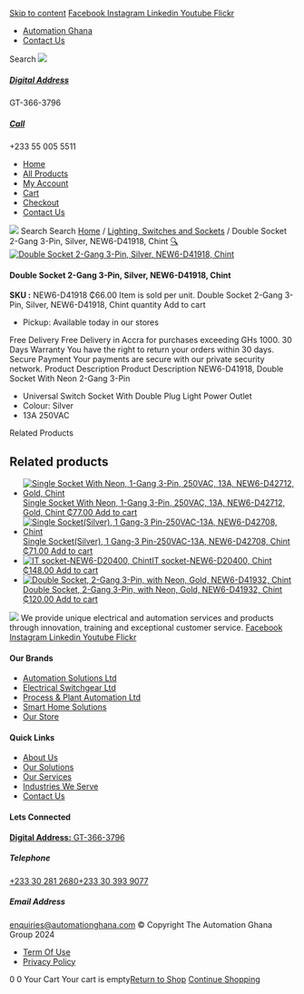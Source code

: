 [Skip to content](https://store.automationghana.com/product/double-socket-new6-d41918-chint/#content)
[ Facebook ](https://www.facebook.com/automationgh/) [ Instagram ](https://www.instagram.com/automationgh/) [ Linkedin ](https://www.linkedin.com/company/the-automation-ghana-limited/) [ Youtube ](https://www.youtube.com/channel/UCurrRDUSm5oIW39VXjn1u0w) [ Flickr ](https://www.flickr.com/photos/181794037@N07/)
  * [ Automation Ghana ](https://automationghana.com)
  * [ Contact Us ](https://store.automationghana.com/contact/)


Search
[ ![](https://store.automationghana.com/wp-content/uploads/2024/04/Website-TAGG-Logo-BLUE.png) ](https://store.automationghana.com/)
[ ](https://maps.app.goo.gl/m4xeaagWCNbLk4jM6)
#####  [ Digital Address ](https://maps.app.goo.gl/m4xeaagWCNbLk4jM6)
GT-366-3796 
[ ](tel:+233550055511)
#####  [ Call ](tel:+233550055511)
+233 55 005 5511 
  * [Home](https://store.automationghana.com/)
  * [All Products](https://store.automationghana.com/shop/)
  * [My Account](https://store.automationghana.com/my-account/)
  * [Cart](https://store.automationghana.com/cart/)
  * [Checkout](https://store.automationghana.com/checkout/)
  * [Contact Us](https://store.automationghana.com/contact/)


[![](https://store.automationghana.com/wp-content/uploads/2024/04/AutomationGhana_logo_white.png)](https://store.automationghana.com)
Search
Search
[Home](https://store.automationghana.com) / [Lighting, Switches and Sockets](https://store.automationghana.com/product-category/lighting-switches-and-sockets/) / Double Socket 2-Gang 3-Pin, Silver, NEW6-D41918, Chint
[🔍](https://store.automationghana.com/product/double-socket-new6-d41918-chint/)
[![Double Socket 2-Gang 3-Pin, Silver, NEW6-D41918, Chint](https://store.automationghana.com/wp-content/uploads/2020/04/2-gang-silver.jpg)](https://store.automationghana.com/wp-content/uploads/2020/04/2-gang-silver.jpg)
####  Double Socket 2-Gang 3-Pin, Silver, NEW6-D41918, Chint 
**SKU :** NEW6-D41918 
₵66.00
Item is sold per unit.
Double Socket 2-Gang 3-Pin, Silver, NEW6-D41918, Chint quantity
Add to cart
  * Pickup: Available today in our stores


Free Delivery 
Free Delivery in Accra for purchases exceeding GHs 1000. 
30 Days Warranty 
You have the right to return your orders within 30 days. 
Secure Payment 
Your payments are secure with our private security network. 
Product Description
Product Description
NEW6-D41918, Double Socket With Neon 2-Gang 3-Pin 
  * Universal Switch Socket With Double Plug Light Power Outlet
  * Colour: Silver
  * 13A 250VAC


Related Products 
## Related products
  * [![Single Socket With Neon, 1-Gang 3-Pin, 250VAC, 13A, NEW6-D42712, Gold, Chint](https://store.automationghana.com/wp-content/uploads/2020/04/ONLINE-STORE-SOCKET-5-300x300.jpg)Single Socket With Neon, 1-Gang 3-Pin, 250VAC, 13A, NEW6-D42712, Gold, Chint ₵77.00 ](https://store.automationghana.com/product/single-socket-new6-d42712-chint/)
[Add to cart](https://store.automationghana.com/product/double-socket-new6-d41918-chint/?add-to-cart=1529)
  * [![Single Socket\(Silver\), 1 Gang-3 Pin-250VAC-13A, NEW6-D42708, Chint](https://store.automationghana.com/wp-content/uploads/2020/04/1-gang-silver-socket-300x300.jpg)Single Socket(Silver), 1 Gang-3 Pin-250VAC-13A, NEW6-D42708, Chint ₵71.00 ](https://store.automationghana.com/product/single-socket-new6-d42708-chint/)
[Add to cart](https://store.automationghana.com/product/double-socket-new6-d41918-chint/?add-to-cart=1528)
  * [![IT socket-NEW6-D20400, Chint](https://store.automationghana.com/wp-content/uploads/2020/04/DATA-Socket-1-1-300x300.jpg)IT socket-NEW6-D20400, Chint ₵148.00 ](https://store.automationghana.com/product/it-socket-new6-d20400-chint/)
[Add to cart](https://store.automationghana.com/product/double-socket-new6-d41918-chint/?add-to-cart=1517)
  * [![Double Socket, 2-Gang 3-Pin, with Neon, Gold, NEW6-D41932, Chint](https://store.automationghana.com/wp-content/uploads/2020/04/SOCKET-3-300x300.jpg)Double Socket, 2-Gang 3-Pin, with Neon, Gold, NEW6-D41932, Chint ₵120.00 ](https://store.automationghana.com/product/double-socket-new6-d41932-chint/)
[Add to cart](https://store.automationghana.com/product/double-socket-new6-d41918-chint/?add-to-cart=1508)


![](https://store.automationghana.com/wp-content/uploads/2024/04/AutomationGhana_logo_white.png)
We provide unique electrical and automation services and products through innovation, training and exceptional customer service.
[ Facebook ](https://www.facebook.com/automationgh/) [ Instagram ](https://www.instagram.com/automationgh/) [ Linkedin ](https://www.linkedin.com/company/the-automation-ghana-limited/) [ Youtube ](https://www.youtube.com/channel/UCurrRDUSm5oIW39VXjn1u0w) [ Flickr ](https://www.flickr.com/photos/181794037@N07/)
#### Our Brands
  * [ Automation Solutions Ltd ](https://store.automationghana.com/product/double-socket-new6-d41918-chint/)
  * [ Electrical Switchgear Ltd ](https://store.automationghana.com/product/double-socket-new6-d41918-chint/)
  * [ Process & Plant Automation Ltd ](https://store.automationghana.com/product/double-socket-new6-d41918-chint/)
  * [ Smart Home Solutions ](https://store.automationghana.com/product/double-socket-new6-d41918-chint/)
  * [ Our Store ](https://store.automationghana.com/product/double-socket-new6-d41918-chint/)


#### Quick Links
  * [ About Us ](https://store.automationghana.com/product/double-socket-new6-d41918-chint/)
  * [ Our Solutions ](https://store.automationghana.com/product/double-socket-new6-d41918-chint/)
  * [ Our Services ](https://store.automationghana.com/product/double-socket-new6-d41918-chint/)
  * [ Industries We Serve ](https://store.automationghana.com/product/double-socket-new6-d41918-chint/)
  * [ Contact Us ](https://store.automationghana.com/product/double-socket-new6-d41918-chint/)


#### Lets Connected
[**Digital Address:** GT-366-3796](https://maps.app.goo.gl/m4xeaagWCNbLk4jM6)
#####  Telephone 
[ +233 30 281 2680](tel:+233302812680)[+233 30 393 9077](https://store.automationghana.com/product/double-socket-new6-d41918-chint/+233303939077)
#####  Email Address 
enquiries@automationghana.com 
© Copyright The Automation Ghana Group 2024
  * [ Term Of Use ](https://store.automationghana.com/product/double-socket-new6-d41918-chint/)
  * [ Privacy Policy ](https://store.automationghana.com/product/double-socket-new6-d41918-chint/)


0
0
Your Cart
Your cart is empty[Return to Shop](https://store.automationghana.com/shop/)
[Continue Shopping](https://store.automationghana.com/product/double-socket-new6-d41918-chint/)
